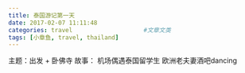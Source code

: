 ```yaml
---
title: 泰国游记第一天
date: 2017-02-07 11:11:48
categories: travel                    #文章文类
tags: [小章鱼, travel, thailand]
---
```


主题：出发 + 卧佛寺
故事： 机场偶遇泰国留学生 欧洲老夫妻酒吧dancing

